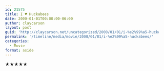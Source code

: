 ```yaml
---
id: 21575
title: I ♥ Huckabees
date: 2000-01-01T00:00:00-06:00
author: claycarson
layout: post
guid: 'http://claycarson.net/uncategorized/2000/01/01/i-%e2%99%a5-huckabees/'
permalink: '/timeline/media/movie/2000/01/01/i-%e2%99%a5-huckabees/'
categories:
  - Movie
format: aside
---
```

<div class="media-details"></div>

<div class="media-creator"></div>

<div class="media-rating">★★★★★</div>